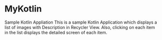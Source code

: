 # MyKotlin
Sample Kotlin Appliation
This is a sample Kotlin Application which displays a list of images with Description in Recycler View.
Also, clicking on each item in the list displays the detailed screen of each item.
